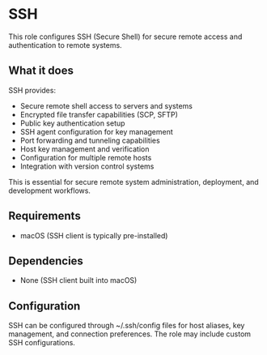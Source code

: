 # SSH

This role configures SSH (Secure Shell) for secure remote access and authentication to remote systems.

## What it does

SSH provides:
- Secure remote shell access to servers and systems
- Encrypted file transfer capabilities (SCP, SFTP)
- Public key authentication setup
- SSH agent configuration for key management
- Port forwarding and tunneling capabilities
- Host key management and verification
- Configuration for multiple remote hosts
- Integration with version control systems

This is essential for secure remote system administration, deployment, and development workflows.

## Requirements

- macOS (SSH client is typically pre-installed)

## Dependencies

- None (SSH client built into macOS)

## Configuration

SSH can be configured through ~/.ssh/config files for host aliases, key management, and connection preferences. The role may include custom SSH configurations.
